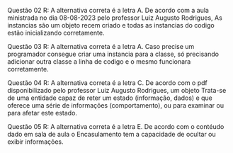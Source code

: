 Questão 02
R: A alternativa correta é a letra A. De acordo com a aula ministrada no dia 08-08-2023 pelo professor Luiz Augusto Rodrigues, As instancias são um objeto recem criado e todas as instancias do codigo estão inicializando corretamente.

Questão 03
R: A alternativa correta é a letra A. Caso precise um programador consegue criar uma instancia para a classe, só precisando adicionar outra classe a linha de codigo e o mesmo funcionara corretamente.

Questão 04
R: A alternativa correta é a letra C. De acordo com o pdf disponibilizado pelo professor Luiz Augusto Rodrigues, um objeto Trata-se de uma entidade capaz de reter um estado (informação,
dados) e que oferece uma série de informações (comportamento), ou para examinar ou para afetar este estado.

Questão 05
R: A alternativa correta é a letra E. De acordo com o contéudo dado em sala de aula o Encasulamento tem a capacidade de ocultar ou exibir informações.